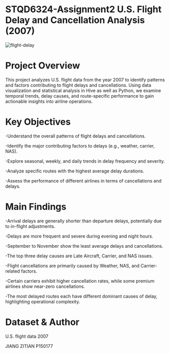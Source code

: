 # STQD6324-Assignment2 U.S. Flight Delay and Cancellation Analysis (2007)
![flight-delay](https://github.com/user-attachments/assets/f9e5c239-9a9a-41da-8aa7-32921c89b28d)
# Project Overview
This project analyzes U.S. flight data from the year 2007 to identify patterns and factors contributing to flight delays and cancellations. Using data visualization and statistical analysis in Hive as well as Python, we examine temporal trends, delay causes, and route-specific performance to gain actionable insights into airline operations.
# Key Objectives
-Understand the overall patterns of flight delays and cancellations.

-Identify the major contributing factors to delays (e.g., weather, carrier, NAS).

-Explore seasonal, weekly, and daily trends in delay frequency and severity.

-Analyze specific routes with the highest average delay durations.

-Assess the performance of different airlines in terms of cancellations and delays.
# Main Findings
-Arrival delays are generally shorter than departure delays, potentially due to in-flight adjustments.

-Delays are more frequent and severe during evening and night hours.

-September to November show the least average delays and cancellations.

-The top three delay causes are Late Aircraft, Carrier, and NAS issues.

-Flight cancellations are primarily caused by Weather, NAS, and Carrier-related factors.

-Certain carriers exhibit higher cancellation rates, while some premium airlines show near-zero cancellations.

-The most delayed routes each have different dominant causes of delay, highlighting operational complexity.
# Dataset & Author
U.S. flight data 2007

JIANG ZITIAN P150177
